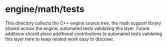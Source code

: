 # engine/math/tests

This directory collects the C++ engine source tree, the math support library shared across the engine, automated tests validating this layer.
Future additions should place additional contributions to automated tests validating this layer here to keep related work easy to discover.

